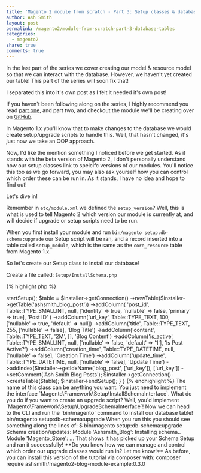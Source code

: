 ```yaml
---
title: 'Magento 2 module from scratch - Part 3: Setup classes & databases'
author: Ash Smith
layout: post
permalink: /magento2/module-from-scratch-part-3-database-tables
categories:
  - magento2
share: true
comments: true
---
```


In the last part of the series we cover creating our model & resource model so that we can interact
with the database. However, we haven't yet created our table! This part of the series will soon fix that!

I separated this into it's own post as I felt it needed it's own post!

If you haven't been following along on the series, I highly recommend you read [part one](/magento2/module-from-scratch-module-part-1), and part two, and checkout the module we'll be creating over on [GitHub](https://github.com/ashsmith/magento2-blog-module-tutorial).

In Magento 1.x you'll know that to make changes to the database we would create setup/upgrade scripts
to handle this. Well, that hasn't changed, it's just now we take an OOP approach.

Now, I'd like the mention something I noticed before we get started. As it stands with the beta version of
Magento 2, I don't personally understand how our setup classes link to speicifc versions of our modules.
You'll notice this too as we go forward, you may also ask yourself how you can control which order these can be run in. As it stands, I have no idea and hope to find out!

Let's dive in!

Remember in `etc/module.xml` we defined the `setup_version`? Well, this is what is used to tell Magento 2
which version our module is currently at, and will decide if upgrade or setup scripts need to be run.

When you first install your module and run `bin/magento setup:db-schema:upgrade` our Setup script will be ran, and a record inserted into a table called `setup_module`, which is the same as the `core_resource` table from Magento 1.x.

So let's create our Setup class to install our database!

Create a file called: `Setup/InstallSchema.php`

{% highlight php %}
<?php namespace Ashsmith\Blog\Setup;

use Magento\Framework\Setup\InstallSchemaInterface;
use Magento\Framework\Setup\ModuleContextInterface;
use Magento\Framework\Setup\SchemaSetupInterface;
use Magento\Framework\DB\Ddl\Table;

class InstallSchema implements InstallSchemaInterface
{
    /**
     * Installs DB schema for a module
     *
     * @param SchemaSetupInterface $setup
     * @param ModuleContextInterface $context
     * @return void
     */
    public function install(SchemaSetupInterface $setup, ModuleContextInterface $context)
    {
        $installer = $setup;

        $installer->startSetup();

        $table = $installer->getConnection()
            ->newTable($installer->getTable('ashsmith_blog_post'))
            ->addColumn(
                'post_id',
                Table::TYPE_SMALLINT,
                null,
                ['identity' => true, 'nullable' => false, 'primary' => true],
                'Post ID'
            )
            ->addColumn('url_key', Table::TYPE_TEXT, 100, ['nullable' => true, 'default' => null])
            ->addColumn('title', Table::TYPE_TEXT, 255, ['nullable' => false], 'Blog Title')
            ->addColumn('content', Table::TYPE_TEXT, '2M', [], 'Blog Content')
            ->addColumn('is_active', Table::TYPE_SMALLINT, null, ['nullable' => false, 'default' => '1'], 'Is Post Active?')
            ->addColumn('creation_time', Table::TYPE_DATETIME, null, ['nullable' => false], 'Creation Time')
            ->addColumn('update_time', Table::TYPE_DATETIME, null, ['nullable' => false], 'Update Time')
            ->addIndex($installer->getIdxName('blog_post', ['url_key']), ['url_key'])
            ->setComment('Ash Smith Blog Posts');

        $installer->getConnection()->createTable($table);

        $installer->endSetup();
    }

}
{% endhighlight %}

The name of this class can be anything you want. You just need to implement the interface `Magento\Framework\Setup\InstallSchemaInterface`. What do you do if you want to create an upgrade
script? Well, you'd implement `Magento\Framework\Setup\UpgradeSchemaInterface`!

Now we can head to the CLI and run the `bin/magento` command to install our database table!

    bin/magento setup:db-schema:upgrade

When you run this you should see something along the lines of:

    $ bin/magento setup:db-schema:upgrade
    Schema creation/updates:
    Module 'Ashsmith_Blog':
    Installing schema..
    Module 'Magento_Store':
    ...

That shows it has picked up your Schema Setup and ran it successfully!


**Do you know how we can manage and control which order our upgrade classes would run in? Let me know!**



As before, you can install this version of the tutorial via composer with:

    composer require ashsmith/magento2-blog-module-example:0.3.0
